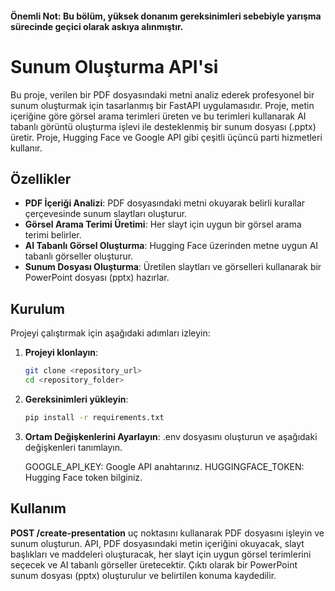 #### Önemli Not: Bu bölüm, yüksek donanım gereksinimleri sebebiyle yarışma sürecinde geçici olarak askıya alınmıştır.

# Sunum Oluşturma API'si

Bu proje, verilen bir PDF dosyasındaki metni analiz ederek profesyonel bir sunum oluşturmak için tasarlanmış bir FastAPI uygulamasıdır. Proje, metin içeriğine göre görsel arama terimleri üreten ve bu terimleri kullanarak AI tabanlı görüntü oluşturma işlevi ile desteklenmiş bir sunum dosyası (.pptx) üretir. Proje, Hugging Face ve Google API gibi çeşitli üçüncü parti hizmetleri kullanır.

## Özellikler

- **PDF İçeriği Analizi**: PDF dosyasındaki metni okuyarak belirli kurallar çerçevesinde sunum slaytları oluşturur.
- **Görsel Arama Terimi Üretimi**: Her slayt için uygun bir görsel arama terimi belirler.
- **AI Tabanlı Görsel Oluşturma**: Hugging Face üzerinden metne uygun AI tabanlı görseller oluşturur.
- **Sunum Dosyası Oluşturma**: Üretilen slaytları ve görselleri kullanarak bir PowerPoint dosyası (pptx) hazırlar.

## Kurulum

Projeyi çalıştırmak için aşağıdaki adımları izleyin:

1. **Projeyi klonlayın**:
   ```bash
   git clone <repository_url>
   cd <repository_folder>

2. **Gereksinimleri yükleyin**:
    ```bash
   pip install -r requirements.txt

3. **Ortam Değişkenlerini Ayarlayın**: .env dosyasını oluşturun ve aşağıdaki değişkenleri tanımlayın.

    GOOGLE_API_KEY: Google API anahtarınız.
HUGGINGFACE_TOKEN: Hugging Face token bilginiz.

## Kullanım
**POST /create-presentation** uç noktasını kullanarak PDF dosyasını işleyin ve sunum oluşturun.
API, PDF dosyasındaki metin içeriğini okuyacak, slayt başlıkları ve maddeleri oluşturacak, her slayt için uygun görsel terimlerini seçecek ve AI tabanlı görseller üretecektir.
Çıktı olarak bir PowerPoint sunum dosyası (pptx) oluşturulur ve belirtilen konuma kaydedilir.